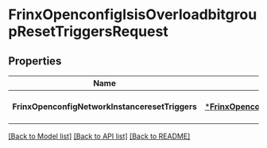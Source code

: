 # FrinxOpenconfigIsisOverloadbitgroupResetTriggersRequest

## Properties
Name | Type | Description | Notes
------------ | ------------- | ------------- | -------------
**FrinxOpenconfigNetworkInstanceresetTriggers** | [***FrinxOpenconfigIsisOverloadbitgroupResetTriggers**](frinx.openconfig.isis.overloadbitgroup.ResetTriggers.md) |  | [optional] [default to null]

[[Back to Model list]](../README.md#documentation-for-models) [[Back to API list]](../README.md#documentation-for-api-endpoints) [[Back to README]](../README.md)



